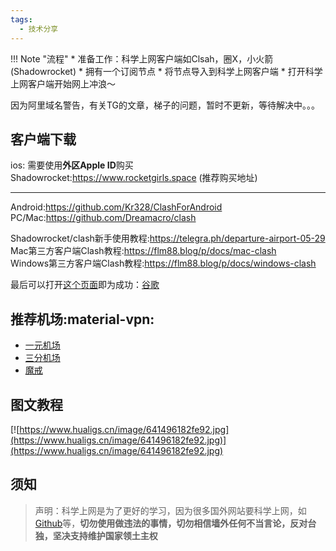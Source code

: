 ```yaml
---
tags:
  - 技术分享
---
```

!!! Note "流程"
    * 准备工作：科学上网客户端如Clsah，圈X，小火箭(Shadowrocket)
    * 拥有一个订阅节点 
    * 将节点导入到科学上网客户端
    * 打开科学上网客户端开始网上冲浪～ 


因为阿里域名警告，有关TG的文章，梯子的问题，暂时不更新，等待解决中。。。

## 客户端下载  
ios: 需要使用**外区Apple ID**购买    
Shadowrocket:<https://www.rocketgirls.space> (推荐购买地址)
***
Android:<https://github.com/Kr328/ClashForAndroid>
PC/Mac:<https://github.com/Dreamacro/clash>  

Shadowrocket/clash新手使用教程:<https://telegra.ph/departure-airport-05-29>  
Mac第三方客户端Clash教程:<https://flm88.blog/p/docs/mac-clash>  
Windows第三方客户端Clash教程:<https://flm88.blog/p/docs/windows-clash>

最后可以打开[这个页面](https://www.google.com/?hl=zh-CN&sa=X&ved=0ahUKEwjTmpfQ-u31AhVaEXAKHUcyBmcQnZcCCAc)即为成功：[谷歌](https://www.google.com/?hl=zh-CN&sa=X&ved=0ahUKEwjTmpfQ-u31AhVaEXAKHUcyBmcQnZcCCAc) 

## 推荐机场:material-vpn:
  
- [一元机场](https://一元机场.com/#/dashboard)  
- [三分机场](https://三分机场.xyz/)  
- [魔戒](https://mojie.me/#/dashboard)
## 图文教程

[![https://www.hualigs.cn/image/641496182fe92.jpg](https://www.hualigs.cn/image/641496182fe92.jpg)](https://www.hualigs.cn/image/641496182fe92.jpg)

## 须知
> 声明：科学上网是为了更好的学习，因为很多国外网站要科学上网，如[Github](https://github.com/)等，**切勿使用做违法的事情，切勿相信墙外任何不当言论，反对台独，坚决支持维护国家领土主权**